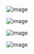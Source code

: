 ![image](https://github.com/mireashik/fizika_1sem/assets/123753819/363fe61a-5c78-4776-8e02-15f982924914)

![image](https://github.com/mireashik/fizika_1sem/assets/123753819/15483051-7e2f-4bf9-ad38-b0bc37ca4364)

![image](https://github.com/mireashik/fizika_1sem/assets/123753819/280519ba-1bd7-471e-9df8-6216f418ae29)

![image](https://github.com/mireashik/fizika_1sem/assets/123753819/599dff4a-7ca1-43e1-b904-1ebaccfd3640)

